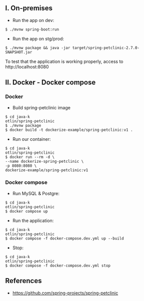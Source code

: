 ## I. On-premises
+ Run the app on dev:
```
$ ./mvnw spring-boot:run
```
+ Run the app on stg/prod:
```
$ ./mvnw package && java -jar target/spring-petclinic-2.7.0-SNAPSHOT.jar
```

To test that the application is working properly, access to http://localhost:8080

## II. Docker - Docker compose
### Docker
+ Build spring-petclinic image
```
$ cd java-k
otlin/spring-petclinic
$ ./mvnw package
$ docker build -t dockerize-example/spring-petclinic:v1 .
```

+ Run our container:
```
$ cd java-k
otlin/spring-petclinic
$ docker run --rm -d \
--name dockerize-spring-petclinic \
-p 8080:8080 \
dockerize-example/spring-petclinic:v1
```

### Docker compose
+ Run MySQL & Postgre:
```
$ cd java-k
otlin/spring-petclinic
$ docker compose up
```

+ Run the application:
```
$ cd java-k
otlin/spring-petclinic
$ docker compose -f docker-compose.dev.yml up --build
```

+ Stop:
```
$ cd java-k
otlin/spring-petclinic
$ docker compose -f docker-compose.dev.yml stop
```

## References
+ https://github.com/spring-projects/spring-petclinic
